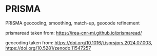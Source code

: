 # PRISMA
PRISMA geocoding, smoothing, match-up, geocode refinement

prismaread taken from: https://irea-cnr-mi.github.io/prismaread/

geocoding taken from: https://doi.org/10.1016/j.isprsjprs.2024.07.003, https://doi.org/10.5281/zenodo.11547257
